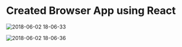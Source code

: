# Created Browser App using React

![2018-06-02 18-06-33](https://user-images.githubusercontent.com/22661046/40878040-b0000462-6693-11e8-9eee-8ba83bc8faa5.png)

![2018-06-02 18-06-36](https://user-images.githubusercontent.com/22661046/40877870-633c041c-6690-11e8-8443-4b03340c7f16.png)

